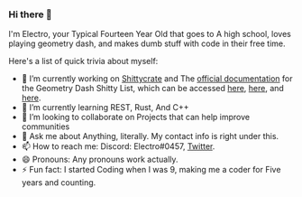 ### Hi there 👋

I'm Electro, your Typical Fourteen Year Old that goes to A high school, loves playing geometry dash, and makes dumb stuff with code in their free time.

Here's a list of quick trivia about myself:
- 🔭 I’m currently working on [Shittycrate](https://github.com/electroflameofficial/pointercrate) and The [official documentation](https://gdshittylist.rtfd.io) for the Geometry Dash Shitty List, which can be accessed [here](https://gdshittylist.asemnada991.repl.co), [here](https://github.com/electroflameofficial/gdshittylist), and [here](http://electroflame.me/gdshittylist/).
- 🌱 I’m currently learning REST, Rust, And C++
- 👯 I’m looking to collaborate on Projects that can help improve communities
- 💬 Ask me about Anything, literally. My contact info is right under this.
- 📫 How to reach me: Discord: Electro#0457, [Twitter](https://twitter.com/poweredbyelectr).
- 😄 Pronouns: Any pronouns work actually.
- ⚡ Fun fact: I started Coding when I was 9, making me a coder for Five years and counting.
